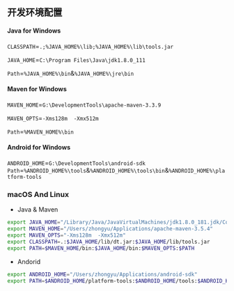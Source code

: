 ## 开发环境配置

#### Java for Windows
`CLASSPATH`=`.;%JAVA_HOME%\lib;%JAVA_HOME%\lib\tools.jar`

`JAVA_HOME`=`C:\Program Files\Java\jdk1.8.0_111`

`Path`=`%JAVA_HOME%\bin`&`%JAVA_HOME%\jre\bin`

#### Maven for Windows
`MAVEN_HOME`=`G:\DevelopmentTools\apache-maven-3.3.9`

`MAVEN_OPTS`=`-Xms128m  -Xmx512m`

`Path`=`%MAVEN_HOME%\bin`

#### Android for Windows
`ANDROID_HOME`=`G:\DevelopmentTools\android-sdk`
`Path`=`%ANDROID_HOME%\tools`&`%ANDROID_HOME%\tools\bin`&`%ANDROID_HOME%\platform-tools`

### macOS And Linux ###

- Java & Maven
```bash
export JAVA_HOME="/Library/Java/JavaVirtualMachines/jdk1.8.0_181.jdk/Contents/Home"
export MAVEN_HOME="/Users/zhongyu/Applications/apache-maven-3.5.4"
export MAVEN_OPTS="-Xms128m  -Xmx512m"
export CLASSPATH=.:$JAVA_HOME/lib/dt.jar:$JAVA_HOME/lib/tools.jar
export PATH=$MAVEN_HOME/bin:$JAVA_HOME/bin:$MAVEN_OPTS:$PATH
```

- Andorid
```bash
export ANDROID_HOME="/Users/zhongyu/Applications/android-sdk"
export PATH=$ANDROID_HOME/platform-tools:$ANDROID_HOME/tools:$ANDROID_HOME/tools/bin:$PATH
```
